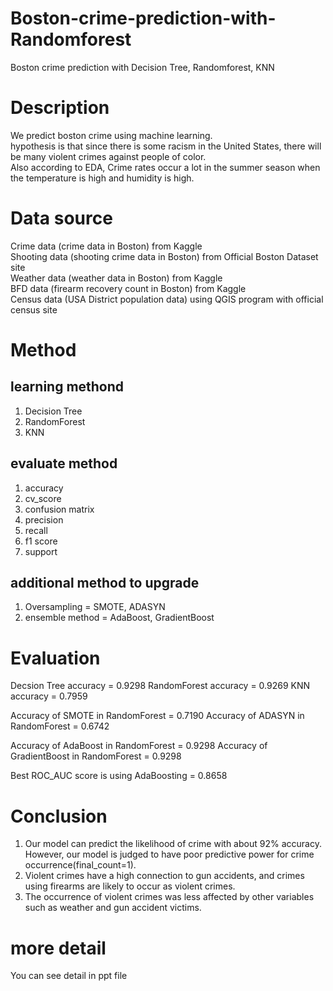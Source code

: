 # Boston-crime-prediction-with-Randomforest
Boston crime prediction with Decision Tree, Randomforest, KNN

# Description
We predict boston crime using machine learning.<br>
hypothesis is that since there is some racism in the United States, there will be many violent crimes against people of color.<br> 
Also according to EDA, Crime rates occur a lot in the summer season when the temperature is high and humidity is high.<br>

# Data source
Crime data (crime data in Boston) from Kaggle<br>
Shooting data (shooting crime data in Boston) from Official Boston Dataset site<br>
Weather data (weather data in Boston) from Kaggle<br>
BFD data (firearm recovery count in Boston) from Kaggle<br>
Census data (USA District population data) using QGIS program with official census site<br>

# Method
## learning methond
1. Decision Tree
2. RandomForest
3. KNN

## evaluate method
1. accuracy
2. cv_score
3. confusion matrix
4. precision
5. recall
6. f1 score
7. support

## additional method to upgrade
1. Oversampling = SMOTE, ADASYN
2. ensemble method = AdaBoost, GradientBoost

# Evaluation
Decsion Tree accuracy = 0.9298
RandomForest accuracy = 0.9269
KNN accuracy = 0.7959

Accuracy of SMOTE in RandomForest = 0.7190
Accuracy of ADASYN in RandomForest = 0.6742

Accuracy of AdaBoost in RandomForest = 0.9298
Accuracy of GradientBoost in RandomForest = 0.9298

Best ROC_AUC score is using AdaBoosting = 0.8658

# Conclusion
1. Our model can predict the likelihood of crime with about 92% accuracy. However, our model is judged to have poor predictive power for crime occurrence(final_count=1).<br>
2. Violent crimes have a high connection to gun accidents, and crimes using firearms are likely to occur as violent crimes.<br>
3. The occurrence of violent crimes was less affected by other variables such as weather and gun accident victims.<br>

# more detail
You can see detail in ppt file



